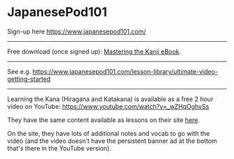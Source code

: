 JapanesePod101
==============

Sign-up here <https://www.japanesepod101.com/>

---

Free download (once signed up): [Mastering the Kanji eBook](https://www.japanesepod101.com/kanji/).

---

See e.g. <https://www.japanesepod101.com/lesson-library/ultimate-video-getting-started>

---

Learning the Kana (Hiragana and Katakana) is available as a free 2 hour video on YouTube: <https://www.youtube.com/watch?v=_wZHqOghvSs>

They have the same content available as lessons on their site [here](https://www.japanesepod101.com/lesson-library/how-to-write-in-japanese-hiragana-and-katakana).

On the site, they have lots of additional notes and vocab to go with the video (and the video doesn't have the persistent banner ad at the bottom that's there in the YouTube version).
